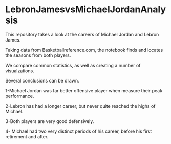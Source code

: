 # LebronJamesvsMichaelJordanAnalysis


This repository takes a look at the careers of Michael Jordan and Lebron James. 

Taking data from Basketballreference.com, the notebook finds and locates the seasons from both players. 

We compare common statistics, as well as creating a number of visualzations. 

Several conclusions can be drawn. 

1-Michael Jordan was far better offensive player when measure their peak performance. 


2-Lebron has had a longer career, but never quite reached the highs of Michael. 


3-Both players are very good defensively.


4- Michael had two very distinct periods of his career, before his first retirement and after. 
